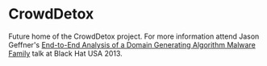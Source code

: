 CrowdDetox
==========

Future home of the CrowdDetox project. For more information attend Jason Geffner's [End-to-End Analysis of a Domain Generating Algorithm Malware Family](https://www.blackhat.com/us-13/briefings.html#Geffner1) talk at Black Hat USA 2013. 

